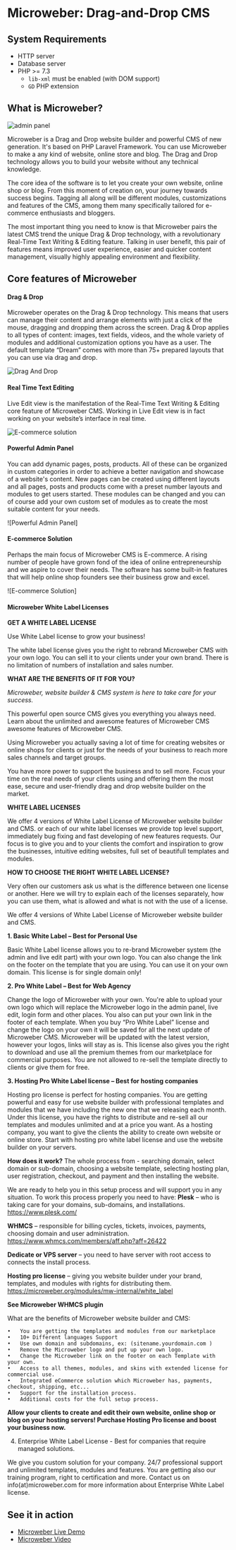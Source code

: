 
# Microweber: Drag-and-Drop CMS

## System Requirements  

* HTTP server  
* Database server
* PHP >= 7.3
  * `lib-xml` must be enabled (with DOM support)
  * `GD` PHP extension
  
## What is Microweber?  


![admin panel](https://microweber.org/userfiles/media/microweber.org/dashboard-1_17.jpg "")


Microweber is a Drag and Drop website builder and powerful CMS of new generation. It's based on PHP Laravel Framework. You can use Microweber to make a any kind of website, online store and blog. The Drag and Drop technology allows you to build your website without any technical knowledge.

The core idea of the software is to let you create your own website, online shop or blog. From this moment of creation on, your journey towards success begins. Tagging all along will be different modules, customizations and features of the CMS, among them many specifically tailored for e-commerce enthusiasts and bloggers.

The most important thing you need to know is that Microweber pairs the latest CMS trend the unique Drag & Drop technology, with a revolutionary Real-Time Text Writing & Editing feature. Talking in user benefit, this pair of features means improved user experience, easier and quicker content management, visually highly appealing environment and flexibility.


## Core features of Microweber  


#### Drag & Drop

Microweber operates on the Drag & Drop technology. This means that users can manage their content and arrange elements with just a click of the mouse, dragging and dropping them across the screen. Drag & Drop applies to all types of content: images, text fields, videos, and the whole variety of modules and additional customization options you have as a user. The default template “Dream” comes with more than 75+ prepared layouts that you can use via drag and drop.

![Drag And Drop](https://microweber.com/cdn/2019_version/Drag_Drop_CMS_Microweber.gif "")



#### Real Time Text Editing

Live Edit view is the manifestation of the Real-Time Text Writing & Editing core feature of Microweber CMS. Working in Live Edit view is in fact working on your website’s interface in real time.

![E-commerce solution](https://sitestatic.microweber.com/cdn/gh_readme/homepage-2018-third-section.gif "")



#### Powerful Admin Panel

You can add dynamic pages, posts, products. All of these can be organized in custom categories in order to achieve a better navigation and showcase of a website's content. New pages can be created using different layouts and all pages, posts and products come with a preset number layouts and modules to get users started. These modules can be changed and you can of course add your own custom set of modules as to create the most suitable content for your needs.

![Powerful Admin Panel]



#### E-commerce Solution

Perhaps the main focus of Microweber CMS is E-commerce. A rising number of people have grown fond of the idea of online entrepreneurship and we aspire to cover their needs. The software has some built-in features that will help online shop founders see their business grow and excel.

![E-commerce Solution]



#### Microweber White Label Licenses

**GET A WHITE LABEL LICENSE**

Use White Label license to grow your business!

The white label license gives you the right to rebrand Microweber CMS with your own logo. You can sell it to your clients under your own brand. There is no limitation of numbers of installation and sales number.

**WHAT ARE THE BENEFITS OF IT FOR YOU?**

*Microweber, website builder & CMS system is here to take care for your success.* 

This powerful open source CMS gives you everything you always need. Learn about the unlimited and awesome features of Microweber CMS awesome features of Microweber CMS.

Using Microweber you actually saving a lot of time for creating websites or online shops for clients or just for the needs of your business to reach more sales channels and target groups.
 

You have more power to support the business and to sell more. 
Focus your time on the real needs of your clients using and offering them the most ease, secure and user-friendly drag and drop website builder on the market.

**WHITE LABEL LICENSES**

We offer 4 versions of White Label License of Microweber website builder and CMS.
or each of our white label licenses we provide top level support, immediately bug fixing and fast developing of new features requests. Our focus is to give you and to your clients the comfort and inspiration to grow the businesses, intuitive editing websites, full set of beautifull templates and modules.

**HOW TO CHOOSE THE RIGHT WHITE LABEL LICENSE?**

Very often our customers ask us what is the difference between one license or another. Here we will try to explain each of the licenses separately, how you can use them, what is allowed and what is not with the use of a license.

We offer 4 versions of White Label License of Microweber website builder and CMS.

**1. Basic White Label – Best for Personal Use**

Basic White Label license allows you to re-brand Microweber system (the admin and live edit part) with your own logo. You can also change the link on the footer on the template that you are using. You can use it on your own domain. This license is for single domain only! 


**2. Pro White Label – Best for Web Agency**

Change the logo of Microweber with your own. You're able to upload your own logo which will replace the Microweber logo in the admin panel, live edit, login form and other places. You also can put your own link in the footer of each template.
When you buy “Pro White Label” license and change the logo on your own it will be saved for all the next update of Microweber CMS. Microweber will be updated with the latest version, however your logos, links will stay as is.
This license also gives you the right to download and use all the premium themes from our marketplace for commercial purposes. You are not allowed to re-sell the template directly to clients or give them for free.




**3. Hosting Pro White Label license – Best for hosting companies**

Hosting pro license is perfect for hosting companies. You are getting powerful and easy for use website builder with professional templates and modules that we have including the new one that we releasing each month.
Under this license, you have the rights to distribute and re-sell all our templates and modules unlimited and at a price you want. As a hosting company, you want to give the clients the ability to create own website or online store. Start with hosting pro white label license and use the website builder on your servers. 

**How does it work?**
The whole process from - searching domain, select domain or sub-domain, choosing a website template, selecting hosting plan, user registration, checkout, and payment and then installing the website.

We are ready to help you in this setup process and will support you in any situation.
To work this process properly you need to have:
**Plesk** – who is taking care for your domains, sub-domains, and installations. https://www.plesk.com/
 
**WHMCS** – responsible for billing cycles, tickets, invoices, payments, choosing domain and user administration. 
https://www.whmcs.com/members/aff.php?aff=26422

**Dedicate or VPS server** – you need to have server with root access to connects the install process.

**Hosting pro license** – giving you website builder under your brand, templates, and modules with rights for distributing them. https://microweber.org/modules/mw-internal/white_label

 
**See Microweber WHMCS plugin**

What are the benefits of Microweber website builder and CMS:

    •	You are getting the templates and modules from our marketplace
    •	10+ Different languages Support
    •	Use own domain and subdomains, ex: (sitename.yourdomain.com )
    •	Remove the Microweber logo and put up your own logo.
    •	Change the Microweber link on the footer on each Template with your own.
    •	Access to all themes, modules, and skins with extended license for commercial use.
    •	Integrated eCommerce solution which Microweber has, payments, checkout, shipping, etc...
    •	Support for the installation process.
    •	Additional costs for the full setup process.
    
**Allow your clients to create and edit their own website, online shop or blog on your hosting servers! Purchase Hosting Pro license and boost your business now.**

4. Enterprise White Label License - Best for companies that require managed solutions.

We give you custom solution for your company. 24/7 professional support and unlimited templates, modules and features. You are getting also our training program, right to certification and more.
Contact us on info(at)microweber.com for more information about Enterprise White Label license.


 
## See it in action

* [Microweber Live Demo](https://demo.microweber.org/?template=dream)
* [Microweber Video](https://sitestatic.microweber.com/userfiles/templates/mw/videos/1.mp4)


